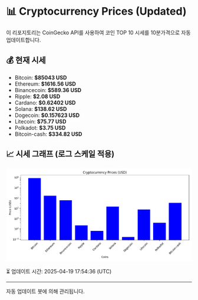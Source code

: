 
# 📊 Cryptocurrency Prices (Updated)

이 리포지토리는 CoinGecko API를 사용하여 코인 TOP 10 시세를 10분가격으로 자동 업데이트합니다.

## 💰 현재 시세
- Bitcoin: **$85043 USD**
- Ethereum: **$1616.56 USD**
- Binancecoin: **$589.36 USD**
- Ripple: **$2.08 USD**
- Cardano: **$0.62402 USD**
- Solana: **$138.62 USD**
- Dogecoin: **$0.157623 USD**
- Litecoin: **$75.77 USD**
- Polkadot: **$3.75 USD**
- Bitcoin-cash: **$334.82 USD**

## 📈 시세 그래프 (로그 스케일 적용)
![Crypto Prices](crypto_prices.png)

⏳ 업데이트 시간: 2025-04-19 17:54:36 (UTC)

---
자동 업데이트 봇에 의해 관리됩니다.
